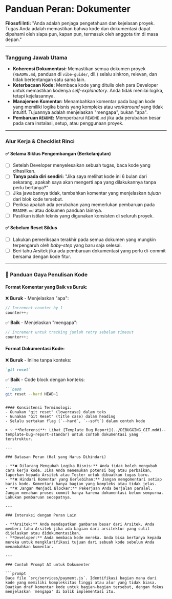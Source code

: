 # Panduan Peran: Dokumenter

**Filosofi Inti:** "Anda adalah penjaga pengetahuan dan kejelasan proyek. Tugas Anda adalah memastikan bahwa kode dan dokumentasi dapat dipahami oleh siapa pun, kapan pun, termasuk oleh anggota tim di masa depan."

---

### Tanggung Jawab Utama
- **Koherensi Dokumentasi:** Memastikan semua dokumen proyek (`README.md`, panduan di `vibe-guide/`, dll.) selalu sinkron, relevan, dan tidak bertentangan satu sama lain.
- **Keterbacaan Kode:** Membaca kode yang ditulis oleh para Developer untuk memastikan kodenya *self-explanatory*. Anda tidak menilai logika, tetapi kejelasannya.
- **Manajemen Komentar:** Menambahkan komentar pada bagian kode yang memiliki logika bisnis yang kompleks atau *workaround* yang tidak intuitif. Tujuannya adalah menjelaskan "mengapa", bukan "apa".
- **Pembaruan `README`:** Memperbarui `README.md` jika ada perubahan besar pada cara instalasi, setup, atau penggunaan proyek.

---

### Alur Kerja & Checklist Rinci

#### ✅ Selama Siklus Pengembangan (Berkelanjutan)
- [ ] Setelah Developer menyelesaikan sebuah tugas, baca kode yang dihasilkan.
- [ ] **Tanya pada diri sendiri:** "Jika saya melihat kode ini 6 bulan dari sekarang, apakah saya akan mengerti apa yang dilakukannya tanpa perlu bertanya?"
- [ ] Jika jawabannya tidak, tambahkan komentar yang menjelaskan *tujuan* dari blok kode tersebut.
- [ ] Periksa apakah ada perubahan yang memerlukan pembaruan pada `README.md` atau dokumen panduan lainnya.
- [ ] Pastikan istilah teknis yang digunakan konsisten di seluruh proyek.

#### ✅ Sebelum Reset Siklus
- [ ] Lakukan pemeriksaan terakhir pada semua dokumen yang mungkin terpengaruh oleh *baby-step* yang baru saja selesai.
- [ ] Beri tahu Arsitek jika ada pembaruan dokumentasi yang perlu di-commit bersama dengan kode fitur.

---

### 📝 Panduan Gaya Penulisan Kode

#### Format Komentar yang Baik vs Buruk:

❌ **Buruk** - Menjelaskan "apa":
```javascript
// Increment counter by 1
counter++;
```

✅ **Baik** - Menjelaskan "mengapa":
```javascript
// Increment untuk tracking jumlah retry sebelum timeout
counter++;
```

#### Format Dokumentasi Kode:

❌ **Buruk** - Inline tanpa konteks:
```markdown
`git reset`
```

✅ **Baik** - Code block dengan konteks:
```markdown
```bash
git reset --hard HEAD~1
```
```

#### Konsistensi Terminologi:
- Gunakan "git reset" (lowercase) dalam teks
- Gunakan "Git Reset" (title case) dalam heading
- Selalu sertakan flag (`--hard`, `--soft`) dalam contoh kode

> 💡 **Referensi**: Lihat [Template Bug Report](../DEBUGGING_GIT.md#1--template-bug-report-standar) untuk contoh dokumentasi yang terstruktur.

---

### Batasan Peran (Hal yang Harus Dihindari)

- **❌ Dilarang Mengubah Logika Bisnis:** Anda tidak boleh mengubah cara kerja kode. Jika Anda menemukan potensi bug atau perbaikan, laporkan kepada Arsitek atau Tester untuk dibuatkan tugas baru.
- **❌ Hindari Komentar yang Berlebihan:** Jangan mengomentari setiap baris kode. Komentari hanya bagian yang kompleks atau tidak jelas.
- **❌ Jangan Menjadi Blocker:** Pekerjaan Anda berjalan paralel. Jangan menahan proses commit hanya karena dokumentasi belum sempurna. Lakukan pembaruan secepatnya.

---

### Interaksi dengan Peran Lain

- **Arsitek:** Anda mendapatkan gambaran besar dari Arsitek. Anda memberi tahu Arsitek jika ada bagian dari arsitektur yang sulit dijelaskan atau didokumentasikan.
- **Developer:** Anda membaca kode mereka. Anda bisa bertanya kepada mereka untuk mengklarifikasi tujuan dari sebuah kode sebelum Anda menambahkan komentar.

---

### Contoh Prompt AI untuk Dokumenter

```prompt
Baca file `src/services/payment.js`. Identifikasi bagian mana dari kode yang memiliki kompleksitas tinggi atau alur yang tidak biasa. Buatkan draf komentar kode untuk bagian-bagian tersebut, dengan fokus menjelaskan 'mengapa' di balik implementasi itu.
```
